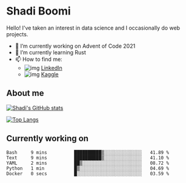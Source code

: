 # Shadi Boomi

Hello! I've taken an interest in data science and I occasionally do web projects.

- 🔭 I’m currently working on Advent of Code 2021
- 🌱 I’m currently learning Rust
- 📫 How to find me: 
  - ![img](https://www.linkedin.com/favicon.ico) [LinkedIn](https://www.linkedin.com/in/shadiboomi/)
  - ![img](https://www.kaggle.com/static/images/favicon.ico) [Kaggle](https://www.kaggle.com/sboomi)

##  About me

[![Shadi's GitHub stats](https://github-readme-stats.vercel.app/api?username=sboomi&show_icons=true&theme=radical)](https://github.com/anuraghazra/github-readme-stats)

[![Top Langs](https://github-readme-stats.vercel.app/api/top-langs/?username=sboomi&layout=compact&theme=default)](https://github.com/anuraghazra/github-readme-stats)

## Currently working on

<!--START_SECTION:waka-->

```text
Bash     9 mins          ██████████▒░░░░░░░░░░░░░░   41.89 %
Text     9 mins          ██████████▒░░░░░░░░░░░░░░   41.10 %
YAML     2 mins          ██▒░░░░░░░░░░░░░░░░░░░░░░   08.72 %
Python   1 min           █▒░░░░░░░░░░░░░░░░░░░░░░░   04.69 %
Docker   0 secs          █░░░░░░░░░░░░░░░░░░░░░░░░   03.59 %
```

<!--END_SECTION:waka-->
